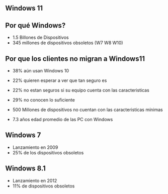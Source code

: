 ## Windows 11 ##

## Por qué Windows? ##
- 1.5 Billones de Dispositivos
- 345 millones de dispositivos obsoletos (W7 W8 W10)

## Por que los clientes no migran a Windows11 ##
- 38% aún usan Windows 10
- 22% quieren esperar a ver que tan seguro es
- 22% no estan seguros si su equipo cuenta con las caracteristicas
- 29% no conocen lo suficiente

- 500 Millones de dispositivos no cuentan con las caracteristicas mínimas
- 7.3 años edad promedio de las PC con Windows

## Windows 7 ##
- Lanzamiento en 2009
- 25% de los dispositivos obsoletos

## Windows 8.1 ##
- Lanzamiento en 2012
- 11% de dispositivos obsoletos

